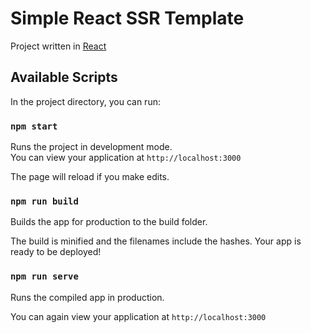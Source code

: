 # Simple React SSR Template

Project written in [React](https://github.com/facebook/react)

## Available Scripts

In the project directory, you can run:

### `npm start`

Runs the project in development mode.  
You can view your application at `http://localhost:3000`

The page will reload if you make edits.

### `npm run build`

Builds the app for production to the build folder.

The build is minified and the filenames include the hashes.
Your app is ready to be deployed!

### `npm run serve`

Runs the compiled app in production.

You can again view your application at `http://localhost:3000`
